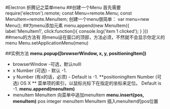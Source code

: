 #Electron 折腾记之菜单menu
##创建一个Menu
首先需要require('electron').remote;
const Menu=remote.Menu;
const MenuItem=remote.MenuItem;
创建一个menu很简单：
var menu=new Menu();
##为menu添加元素
menu.append(new MenuItem({
    label:'MenuItem1',
    click:function(){
        console.log('item 1 clicked');
    }
}))
##menu的方法有
将menu设在窗口的顶部，方法必须，不然就不会显示你定义的menu
Menu.setApplicationMenu(menu)

##实例方法
**menu.popup([browserWindow, x, y, positioningItem])**
- browserWindow -可选，默认nulll
- x Number (可选) - 默认 -1.
- y Number (有x的话，必须) - Default is -1.
**positioningItem Number (可选) OS X **
菜单项的索引，以鼠标光标下在指定的坐标来定位。 Default is -1.
**menu.append(menuItem)**
- menuItem MenuItem
向菜单中追加menuItem
**menu.insert(pos, menuItem)**
pos integer
menuItem MenuItem
插入menuItem的pos位置